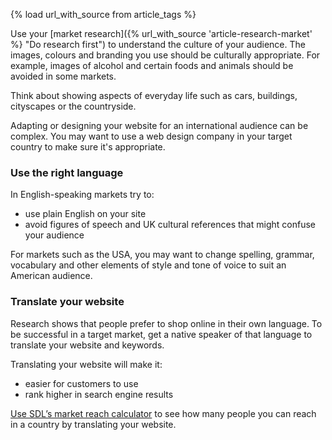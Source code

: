 {% load url_with_source from article_tags %}

Use your [market research]({% url_with_source 'article-research-market' %} "Do research first") to understand the culture of your audience. The images, colours and branding you use should be culturally appropriate. For example, images of alcohol and certain foods and animals should be avoided in some markets.

Think about showing aspects of everyday life such as cars, buildings, cityscapes or the countryside.

Adapting or designing your website for an international audience can be complex. You may want to use a web design company in your target country to make sure it's appropriate.

### Use the right language 

In English-speaking markets try to: 

- use plain English on your site
- avoid figures of speech and UK cultural references that might confuse your audience 

For markets such as the USA, you may want to change spelling, grammar, vocabulary and other elements of style and tone of voice to suit an American audience.

### Translate your website

Research shows that people prefer to shop online in their own language. To be successful in a target market, get a native speaker of that language to translate your website and keywords. 

Translating your website will make it: 

- easier for customers to use
- rank higher in search engine results 

[Use SDL’s market reach calculator](https://marketreachcalculator.com/?r=ExportingisGreat "SDL's market reach calculator") to see how many people you can reach in a country by translating your website.
